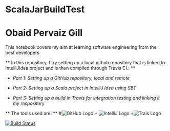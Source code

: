 # ScalaJarBuildTest

# Obaid Pervaiz Gill

This notebook covers my aim at learning software engineering from the best developers

** In this repository, I try setting up a local github repository that is linked to IntelliJIdea project and is then compiled through Travis CI.: **

* *Part 1: Setting up a GitHub repository, local and remote* 

* *Part 2: Setting up a Scala project in IntelliJ Idea using SBT* 

* *Part 3: Setting up a build in Travis for integration testing and linking it my respository* 

** The tools used are: **
#![GitHub Logo](http://blog.davidecoppola.com/wp-content/uploads/2016/11/GitHub-logo-header.png) + ![IntelliJ Logo](https://encrypted-tbn0.gstatic.com/images?q=tbn:ANd9GcQ-dJxLJjeElzYRZDRIzwyDy_FvsbuzjNAGFHOqN8wTllvVjkUoZg) +![Trais Logo](http://www.topjavatutorial.com/wp-content/uploads/2016/02/scala-logo-2.png)

[![Build Status](https://travis-ci.org/obaidpervaizgill/ScalaJarBuildTest.svg?branch=master)](https://travis-ci.org/obaidpervaizgill/ScalaJarBuildTest)

